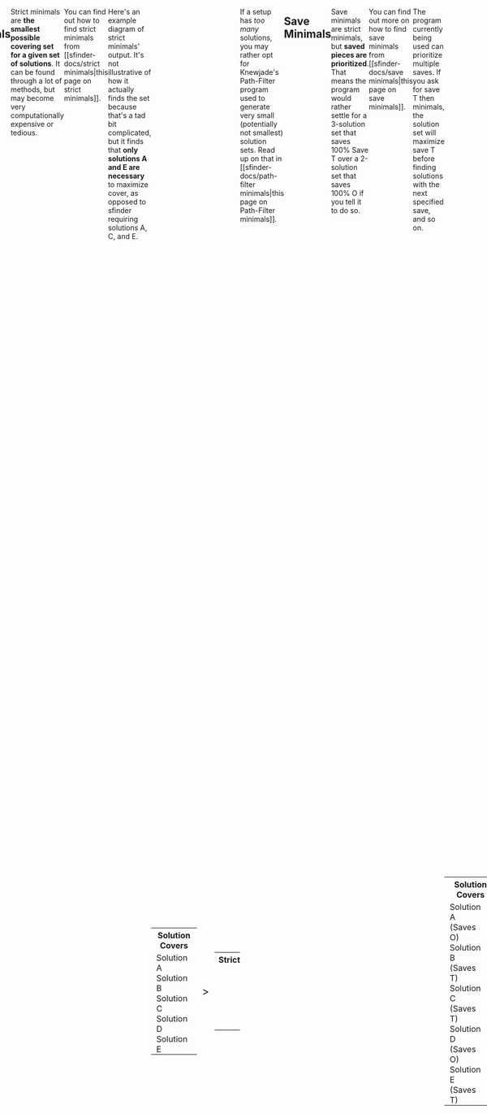 ```yaml
---
title: Minimals
tags:
- Solution Finder
---
```

<meta name="description" content="The different kinds of minimals and how to generate them." />
<style>
header{max-width: 700px; left: 50%; transform: translateX(-50%); padding: 0 2em;}
body{display: flex; justify-content: center;}
.singlePage{width: -webkit-fill-available; max-width: 700px;}
.minimal-graphic{
    display: flex;
    align-items: center;
    justify-content: center;
}
.arrow{font-size: 1.5em; margin: 0.5em;}
@media all and (max-width: 600px){
    .minimal-graphic{flex-direction: column;}
    .arrow{transform: rotate(90deg);}
}
</style>

## Solution Finder's Minimals
Solution finder's [[sfinder-docs/sfinder path.md|Path Command]] has an HTML output called `path_minimal.html`, wherein all possible solutions are sorted by cover then scanned from highest to lowest cover, **removing all solutions whose cover has already been covered by previous setups**.

Here's an example diagram of how sfinder minimals work. **sfinder finds that solutions A, C, and E are necessary** to maximize cover, as they cover new queues that aren't covered by the ones before them.
<div class="minimal-graphic">
<table style="width: auto;">
    <tr><th colspan=6>Solution Covers</th></tr>
    <tr style="height: 25px">
        <td style="padding: 0 1ch;">Solution A</td>
        <td style="width: 25px; padding: 0; background: var(--callout-note)"></td>
        <td style="width: 25px; padding: 0; background: var(--callout-note)"></td>
        <td style="width: 25px; padding: 0; background: var(--callout-note)"></td>
        <td style="width: 25px; padding: 0;"></td>
        <td style="width: 25px; padding: 0;"></td>
    </tr>
    <tr style="height: 25px">
        <td style="padding: 0 1ch;">Solution B</td>
        <td style="width: 25px; padding: 0; background: var(--callout-note)"></td>
        <td style="width: 25px; padding: 0;"></td>
        <td style="width: 25px; padding: 0; background: var(--callout-note)"></td>
        <td style="width: 25px; padding: 0;"></td>
        <td style="width: 25px; padding: 0;"></td>
    </tr>
    <tr style="height: 25px">
        <td style="padding: 0 1ch;">Solution C</td>
        <td style="width: 25px; padding: 0;"></td>
        <td style="width: 25px; padding: 0;"></td>
        <td style="width: 25px; padding: 0; background: var(--callout-note)"></td>
        <td style="width: 25px; padding: 0; background: var(--callout-note)"></td>
        <td style="width: 25px; padding: 0;"></td>
    </tr>
    <tr style="height: 25px">
        <td style="padding: 0 1ch;">Solution D</td>
        <td style="width: 25px; padding: 0;"></td>
        <td style="width: 25px; padding: 0;"></td>
        <td style="width: 25px; padding: 0; background: var(--callout-note)"></td>
        <td style="width: 25px; padding: 0; background: var(--callout-note)"></td>
        <td style="width: 25px; padding: 0;"></td>
    </tr>
    <tr style="height: 25px">
        <td style="padding: 0 1ch;">Solution E</td>
        <td style="width: 25px; padding: 0;"></td>
        <td style="width: 25px; padding: 0;"></td>
        <td style="width: 25px; padding: 0;"></td>
        <td style="width: 25px; padding: 0; background: var(--callout-note)"></td>
        <td style="width: 25px; padding: 0; background: var(--callout-note)"></td>
    </tr>
</table>
<div><p class="arrow">></p></div>
<table style="width: auto;">
    <tr><th colspan=6>sfinder</th></tr>
    <tr style="height: 25px">
        <td style="width: 25px; padding: 0; background: var(--callout-done)"></td>
        <td style="width: 25px; padding: 0; background: var(--callout-done)"></td>
        <td style="width: 25px; padding: 0; background: var(--callout-done)"></td>
        <td style="width: 25px; padding: 0;"></td>
        <td style="width: 25px; padding: 0;"></td>
    </tr>
    <tr style="height: 25px">
        <td style="width: 25px; padding: 0; background: var(--callout-bug)"></td>
        <td style="width: 25px; padding: 0; background: var(--callout-done); opacity: 0.5;"></td>
        <td style="width: 25px; padding: 0; background: var(--callout-bug)"></td>
        <td style="width: 25px; padding: 0;"></td>
        <td style="width: 25px; padding: 0;"></td>
    </tr>
    <tr style="height: 25px">
        <td style="width: 25px; padding: 0; background: var(--callout-done); opacity: 0.5;"></td>
        <td style="width: 25px; padding: 0; background: var(--callout-done); opacity: 0.5;"></td>
        <td style="width: 25px; padding: 0; background: var(--callout-bug)"></td>
        <td style="width: 25px; padding: 0; background: var(--callout-done)"></td>
        <td style="width: 25px; padding: 0;"></td>
    </tr>
    <tr style="height: 25px">
        <td style="width: 25px; padding: 0; background: var(--callout-done); opacity: 0.5;"></td>
        <td style="width: 25px; padding: 0; background: var(--callout-done); opacity: 0.5;"></td>
        <td style="width: 25px; padding: 0; background: var(--callout-bug)"></td>
        <td style="width: 25px; padding: 0; background: var(--callout-bug)"></td>
        <td style="width: 25px; padding: 0;"></td>
    </tr>
    <tr style="height: 25px">
        <td style="width: 25px; padding: 0; background: var(--callout-done); opacity: 0.5;"></td>
        <td style="width: 25px; padding: 0; background: var(--callout-done); opacity: 0.5;"></td>
        <td style="width: 25px; padding: 0; background: var(--callout-done); opacity: 0.5;"></td>
        <td style="width: 25px; padding: 0; background: var(--callout-bug)"></td>
        <td style="width: 25px; padding: 0; background: var(--callout-done)"></td>
    </tr>
</table>
</div>

___
 ## Strict Minimals
Strict minimals are **the smallest possible covering set for a given set of solutions**. It can be found through a lot of methods, but may become very computationally expensive or tedious.

You can find out how to find strict minimals from [[sfinder-docs/strict minimals|this page on strict minimals]].

Here's an example diagram of strict minimals' output. It's not illustrative of how it actually finds the set because that's a tad bit complicated, but it finds that **only solutions A and E are necessary** to maximize cover, as opposed to sfinder requiring solutions A, C, and E.
<div class="minimal-graphic">
<table style="width: auto;">
    <tr><th colspan=6>Solution Covers</th></tr>
    <tr style="height: 25px">
        <td style="padding: 0 1ch;">Solution A</td>
        <td style="width: 25px; padding: 0; background: var(--callout-note)"></td>
        <td style="width: 25px; padding: 0; background: var(--callout-note)"></td>
        <td style="width: 25px; padding: 0; background: var(--callout-note)"></td>
        <td style="width: 25px; padding: 0;"></td>
        <td style="width: 25px; padding: 0;"></td>
    </tr>
    <tr style="height: 25px">
        <td style="padding: 0 1ch;">Solution B</td>
        <td style="width: 25px; padding: 0; background: var(--callout-note)"></td>
        <td style="width: 25px; padding: 0;"></td>
        <td style="width: 25px; padding: 0; background: var(--callout-note)"></td>
        <td style="width: 25px; padding: 0;"></td>
        <td style="width: 25px; padding: 0;"></td>
    </tr>
    <tr style="height: 25px">
        <td style="padding: 0 1ch;">Solution C</td>
        <td style="width: 25px; padding: 0;"></td>
        <td style="width: 25px; padding: 0;"></td>
        <td style="width: 25px; padding: 0; background: var(--callout-note)"></td>
        <td style="width: 25px; padding: 0; background: var(--callout-note)"></td>
        <td style="width: 25px; padding: 0;"></td>
    </tr>
    <tr style="height: 25px">
        <td style="padding: 0 1ch;">Solution D</td>
        <td style="width: 25px; padding: 0;"></td>
        <td style="width: 25px; padding: 0;"></td>
        <td style="width: 25px; padding: 0; background: var(--callout-note)"></td>
        <td style="width: 25px; padding: 0; background: var(--callout-note)"></td>
        <td style="width: 25px; padding: 0;"></td>
    </tr>
    <tr style="height: 25px">
        <td style="padding: 0 1ch;">Solution E</td>
        <td style="width: 25px; padding: 0;"></td>
        <td style="width: 25px; padding: 0;"></td>
        <td style="width: 25px; padding: 0;"></td>
        <td style="width: 25px; padding: 0; background: var(--callout-note)"></td>
        <td style="width: 25px; padding: 0; background: var(--callout-note)"></td>
    </tr>
</table>
<div><p class="arrow">></p></div>
<table style="width: auto;">
    <tr><th colspan=6>Strict</th></tr>
    <tr style="height: 25px">
        <td style="width: 25px; padding: 0; background: var(--callout-done)"></td>
        <td style="width: 25px; padding: 0; background: var(--callout-done)"></td>
        <td style="width: 25px; padding: 0; background: var(--callout-done)"></td>
        <td style="width: 25px; padding: 0;"></td>
        <td style="width: 25px; padding: 0;"></td>
    </tr>
    <tr style="height: 25px">
        <td style="width: 25px; padding: 0; background: var(--callout-bug)"></td>
        <td style="width: 25px; padding: 0;"></td>
        <td style="width: 25px; padding: 0; background: var(--callout-bug)"></td>
        <td style="width: 25px; padding: 0;"></td>
        <td style="width: 25px; padding: 0;"></td>
    </tr>
    <tr style="height: 25px">
        <td style="width: 25px; padding: 0;"></td>
        <td style="width: 25px; padding: 0;;"></td>
        <td style="width: 25px; padding: 0; background: var(--callout-bug)"></td>
        <td style="width: 25px; padding: 0; background: var(--callout-bug)"></td>
        <td style="width: 25px; padding: 0;"></td>
    </tr>
    <tr style="height: 25px">
        <td style="width: 25px; padding: 0;"></td>
        <td style="width: 25px; padding: 0;"></td>
        <td style="width: 25px; padding: 0; background: var(--callout-bug)"></td>
        <td style="width: 25px; padding: 0; background: var(--callout-bug)"></td>
        <td style="width: 25px; padding: 0;"></td>
    </tr>
    <tr style="height: 25px">
        <td style="width: 25px; padding: 0;"></td>
        <td style="width: 25px; padding: 0;"></td>
        <td style="width: 25px; padding: 0;"></td>
        <td style="width: 25px; padding: 0; background: var(--callout-done)"></td>
        <td style="width: 25px; padding: 0; background: var(--callout-done)"></td>
    </tr>
</table>
</div>

If a setup has *too many* solutions, you may rather opt for Knewjade's Path-Filter program used to generate very small (potentially not smallest) solution sets. Read up on that in [[sfinder-docs/path-filter minimals|this page on Path-Filter minimals]].
___
## Save Minimals
Save minimals are strict minimals, but **saved pieces are prioritized**. That means the program would rather settle for a 3-solution set that saves 100% Save <span class="mino">T</span> over a 2-solution set that saves 100% <span class="mino">O</span> if you tell it to do so.

You can find out more on how to find save minimals from [[sfinder-docs/save minimals|this page on save minimals]].

The program currently being used can prioritize multiple saves. If you ask for save <span class="mino">T</span> then <span class="mino"></span> minimals, the solution set will maximize save <span class="mino">T</span> before finding solutions with the next specified save, and so on.
<div class="minimal-graphic">
<table style="width: auto;">
    <tr><th colspan=6>Solution Covers</th></tr>
    <tr style="height: 25px">
        <td style="padding: 0 1ch;">Solution A (Saves <span class="mino">O</span>)</td>
        <td style="width: 25px; padding: 0; background: var(--callout-note)"></td>
        <td style="width: 25px; padding: 0; background: var(--callout-note)"></td>
        <td style="width: 25px; padding: 0; background: var(--callout-note)"></td>
        <td style="width: 25px; padding: 0;"></td>
        <td style="width: 25px; padding: 0;"></td>
    </tr>
    <tr style="height: 25px">
        <td style="padding: 0 1ch;">Solution B (Saves <span class="mino">T</span>)</td>
        <td style="width: 25px; padding: 0; background: var(--callout-note)"></td>
        <td style="width: 25px; padding: 0;"></td>
        <td style="width: 25px; padding: 0; background: var(--callout-note)"></td>
        <td style="width: 25px; padding: 0;"></td>
        <td style="width: 25px; padding: 0;"></td>
    </tr>
    <tr style="height: 25px">
        <td style="padding: 0 1ch;">Solution C (Saves <span class="mino">T</span>)</td>
        <td style="width: 25px; padding: 0;"></td>
        <td style="width: 25px; padding: 0; background: var(--callout-note)"></td>
        <td style="width: 25px; padding: 0; background: var(--callout-note)"></td>
        <td style="width: 25px; padding: 0;"></td>
        <td style="width: 25px; padding: 0;"></td>
    </tr>
    <tr style="height: 25px">
        <td style="padding: 0 1ch;">Solution D (Saves <span class="mino">O</span>)</td>
        <td style="width: 25px; padding: 0;"></td>
        <td style="width: 25px; padding: 0;"></td>
        <td style="width: 25px; padding: 0;"></td>
        <td style="width: 25px; padding: 0; background: var(--callout-note)"></td>
        <td style="width: 25px; padding: 0; background: var(--callout-note)"></td>
    </tr>
    <tr style="height: 25px">
        <td style="padding: 0 1ch;">Solution E (Saves <span class="mino">T</span>)</td>
        <td style="width: 25px; padding: 0;"></td>
        <td style="width: 25px; padding: 0;"></td>
        <td style="width: 25px; padding: 0;"></td>
        <td style="width: 25px; padding: 0; background: var(--callout-note)"></td>
        <td style="width: 25px; padding: 0; background: var(--callout-note)"></td>
    </tr>
</table>
<div><p class="arrow">></p></div>
<table style="width: auto;">
    <tr><th colspan=6>Saves</th></tr>
    <tr style="height: 25px">
        <td style="width: 25px; padding: 0; background: var(--callout-bug)"></td>
        <td style="width: 25px; padding: 0; background: var(--callout-bug)"></td>
        <td style="width: 25px; padding: 0; background: var(--callout-bug)"></td>
        <td style="width: 25px; padding: 0;"></td>
        <td style="width: 25px; padding: 0;"></td>
    </tr>
    <tr style="height: 25px">
        <td style="width: 25px; padding: 0; background: var(--callout-done)"></td>
        <td style="width: 25px; padding: 0;"></td>
        <td style="width: 25px; padding: 0; background: var(--callout-done)"></td>
        <td style="width: 25px; padding: 0;"></td>
        <td style="width: 25px; padding: 0;"></td>
    </tr>
    <tr style="height: 25px">
        <td style="width: 25px; padding: 0;"></td>
        <td style="width: 25px; padding: 0; background: var(--callout-done)"></td>
        <td style="width: 25px; padding: 0; background: var(--callout-done)"></td>
        <td style="width: 25px; padding: 0;"></td>
        <td style="width: 25px; padding: 0;"></td>
    </tr>
    <tr style="height: 25px">
        <td style="width: 25px; padding: 0;"></td>
        <td style="width: 25px; padding: 0;"></td>
        <td style="width: 25px; padding: 0;"></td>
        <td style="width: 25px; padding: 0; background: var(--callout-bug)"></td>
        <td style="width: 25px; padding: 0; background: var(--callout-bug)"></td>
    </tr>
    <tr style="height: 25px">
        <td style="width: 25px; padding: 0;"></td>
        <td style="width: 25px; padding: 0;"></td>
        <td style="width: 25px; padding: 0;"></td>
        <td style="width: 25px; padding: 0; background: var(--callout-done)"></td>
        <td style="width: 25px; padding: 0; background: var(--callout-done)"></td>
    </tr>
</table>
</div>

___
## Custom Cover-Based Minimals
A special method of generating minimals, where you can get minimal sets for maximizing a setup's quad clear chance, T-Spin chance, etc. by converting solution finder's  [[sfinder-docs/sfinder cover.md|cover]] output into a path.csv file, allowing [[sfinder-docs/strict minimals|sfinder-strict-minimal]] to work its magic.

Learn more about how to find custom minimals from [[sfinder-docs/custom minimals|this page on custom minimals]].

<hr>
<div class="credits">
	<div class="stat">
		<h4>Credits</h4>
		<ul>
			<li><strong>Writer</strong>: Hsterts</li>
			<li><strong>Consultation</strong>: Marfung37, smdbs, torchlight</li>
		</ul>
		<h4>References</h4>
		<ul>
			<li>
                <strong>Strict Minimals</strong>: <a href="https://github.com/eight04/">Eight04</a><br>
                <ul><li><a href="https://github.com/eight04/sfinder-strict-minimal/">Sfinder-Strict-Minimal</a></li></ul>
            </li>
			<li>
                <strong>Save Minimals</strong>: <a href="https://github.com/marfung27/">Marfung37</a><br>
                <ul><li><a href="https://github.com/marfung37/PC-Saves-Get/">PC-Saves-Get</a></li></ul>
            </li>
            <li>
                <strong>Path-Filter Minimals</strong>: <a href="https://github.com/knewjade/">Knewjade</a><br>
                <ul><li><a href="https://github.com/knewjade/path-filter/">Path-Filter</a></li></ul>
            </li>
            <li>
                <strong>Custom Cover-Based Minimals</strong>: <a href="https://github.com/Hillosanation/">Hillosanation</a><br>
                <ul><li><a href="https://github.com/Hillosanation/cover-to-path/releases/tag/v0.1.0">Cover-To-Path Script</a></li></ul>
                <ul><li><a href="https://github.com/Hillosanation/GluingFumens/releases/tag/v0.0.2">Unglue Fumen Script (forked from swng/FumenUtil)</a></li></ul>
            </li>
		</ul>
	</div>
</div>